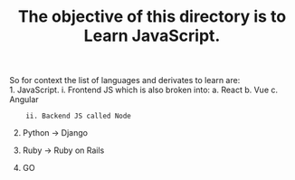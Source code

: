 <h1 align="center">The objective of this directory is to Learn JavaScript.</h1>
<br>
<br>
So for context the list of languages and derivates to learn are:
<br>
1. JavaScript.
        i. Frontend JS which is also broken into:
            a. React
            b. Vue 
            c. Angular

        ii. Backend JS called Node

2. Python -> Django

3. Ruby -> Ruby on Rails

4. GO
